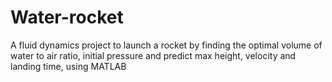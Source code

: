 # Water-rocket
A fluid dynamics project to launch a rocket by finding the optimal volume of water to air ratio, initial pressure and predict max height, velocity and landing time, using MATLAB

